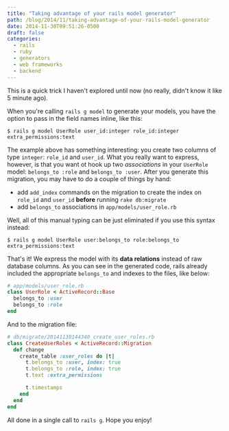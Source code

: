 ```yaml
---
title: "Taking advantage of your rails model generator"
path: /blog/2014/11/taking-advantage-of-your-rails-model-generator
date: 2014-11-30T09:51:26-0500
draft: false
categories:
  - rails
  - ruby
  - generators
  - web frameworks
  - backend
---
```


This is a quick trick I haven't explored until now (no really, didn't know it like 5 minute ago).

When you're calling `rails g model` to generate your models, you have the option to pass in the field names inline, like this:

```
$ rails g model UserRole user_id:integer role_id:integer extra_permissions:text
```

The example above has something interesting: you create two columns of type `integer`: `role_id` and `user_id`. What you really want to express, however, is that you want ot hook up two _associations_ in your `UserRole` model: `belongs_to :role` and `belongs_to :user`. After you generate this migration, you may have to do a couple of things by hand:

- add `add_index` commands on the migration to create the index on `role_id` and `user_id` **before** running `rake db:migrate`
- add `belongs_to` associations in `app/models/user_role.rb`

Well, all of this manual typing can be just eliminated if you use this syntax instead:

```
$ rails g model UserRole user:belongs_to role:belongs_to extra_permissions:text
```

<!--more-->

That's it! We express the model with its **data relations** instead of raw database columns. As you can see in the generated code, rails already included the appropriate `belongs_to` and indexes to the files, like below:

```ruby
# app/models/user_role.rb
class UserRole < ActiveRecord::Base
  belongs_to :user
  belongs_to :role
end
```

And to the migration file:

```ruby
# db/migrate/20141130144340_create_user_roles.rb
class CreateUserRoles < ActiveRecord::Migration
  def change
    create_table :user_roles do |t|
      t.belongs_to :user, index: true
      t.belongs_to :role, index: true
      t.text :extra_permissions

      t.timestamps
    end
  end
end
```

All done in a single call to `rails g`. Hope you enjoy!
